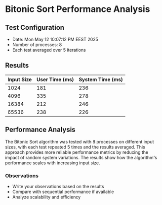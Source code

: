 # Bitonic Sort Performance Analysis

## Test Configuration
- Date: Mon May 12 10:07:12 PM EEST 2025
- Number of processes: 8
- Each test averaged over 5 iterations

## Results

| Input Size | User Time (ms) | System Time (ms) |
|------------|----------------|------------------|
| 1024 | 181 | 236 |
| 4096 | 335 | 278 |
| 16384 | 212 | 246 |
| 65536 | 238 | 226 |

## Performance Analysis

The Bitonic Sort algorithm was tested with 8 processes on different input sizes, with each test repeated 5 times and the results averaged. This approach provides more reliable performance metrics by reducing the impact of random system variations. The results show how the algorithm's performance scales with increasing input size.

### Observations

- Write your observations based on the results
- Compare with sequential performance if available
- Analyze scalability and efficiency

